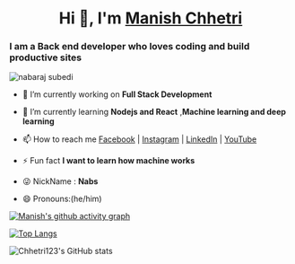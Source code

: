 <!-- ![Banner](Banner.png) -->

<h1 align="center">Hi 👋, I'm <a href="https://manish-chhetri.netlify.app/">Manish Chhetri</a></h1>
<h3>I am a <b> Back end developer </b> who loves coding and build productive sites</h3>

<p align="left"> <img src="https://komarev.com/ghpvc/?username=subedinab&label=Profile%20views&color=0e75b6&style=flat" alt="nabaraj subedi" /> </p>

- 🔭 I’m currently working on **Full Stack Development**

- 🌱 I’m currently learning **Nodejs and React** ,**Machine learning and deep learning**

- 📫 How to reach me [Facebook](https://www.facebook.com/nabaraj.subedi.925602) |
  [Instagram](https://www.instagram.com/nabsub12/) |
  [LinkedIn](https://www.linkedin.com/in/nabaraj-subedi-263931165/) |
  [YouTube](https://www.youtube.com/channel/UCX0imJIe4ZgpWEY-FLRMvCg)

- ⚡ Fun fact **I want to learn how machine works**
  
- 😜 NickName : **Nabs**

- 😄 Pronouns:(he/him)


[![Manish's github activity graph](https://github-readme-activity-graph.cyclic.app/graph?username=subedinab&theme=vue)](https://github.com/subedinab)

[![Top Langs](https://github-readme-stats.vercel.app/api/top-langs/?username=subedinab)](https://github.com/anuraghazra/github-readme-stats)

![Chhetri123's GitHub stats](https://github-readme-stats.vercel.app/api?username=subedinab&show_icons=true&theme=omni)
